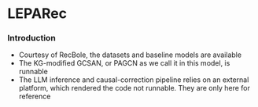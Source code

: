 # LEPARec

### Introduction

- Courtesy of RecBole, the datasets and baseline models are available
- The KG-modified GCSAN, or PAGCN as we call it in this model, is runnable
- The LLM inference and causal-correction pipeline relies on an external platform, which rendered the code not runnable. They are only here for reference